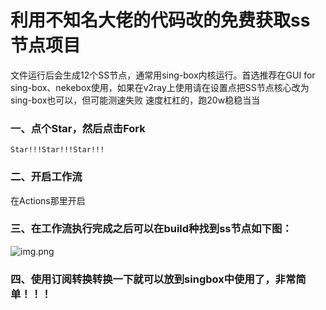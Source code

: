 # 利用不知名大佬的代码改的免费获取ss节点项目
文件运行后会生成12个SS节点，通常用sing-box内核运行。首选推荐在GUI for sing-box、nekebox使用，如果在v2ray上使用请在设置点把SS节点核心改为sing-box也可以，但可能测速失败
速度杠杠的，跑20w稳稳当当
### 一、点个Star，然后点击Fork
`Star!!!Star!!!Star!!!`
### 二、开启工作流
在Actions那里开启
### 三、在工作流执行完成之后可以在build种找到ss节点如下图：
![img.png](img/img.png)
### 四、使用订阅转换转换一下就可以放到singbox中使用了，非常简单！！！
